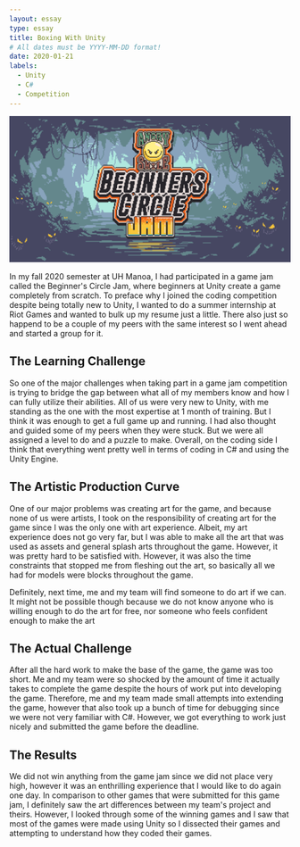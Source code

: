 ```yaml
---
layout: essay
type: essay
title: Boxing With Unity
# All dates must be YYYY-MM-DD format!
date: 2020-01-21
labels:
  - Unity
  - C#
  - Competition
---
```


<img class="ui tiny right spaced image" src="../images/beginnersgamejam.png">

In my fall 2020 semester at UH Manoa, I had participated in a game jam called the Beginner's Circle Jam, where beginners at Unity create a game completely from scratch. To preface
why I joined the coding competition despite being totally new to Unity, I wanted to do a summer internship at Riot Games and wanted to bulk up my resume just a little. There also
just so happend to be a couple of my peers with the same interest so I went ahead and started a group for it.

## The Learning Challenge

So one of the major challenges when taking part in a game jam competition is trying to bridge the gap between what all of my members know and how I can fully utilize their abilities.
All of us were very new to Unity, with me standing as the one with the most expertise at 1 month of training. But I think it was enough to get a full game up and running. I had also
thought and guided some of my peers when they were stuck. But we were all assigned a level to do and a puzzle to make. Overall, on the coding side I think that everything went pretty well
in terms of coding in C# and using the Unity Engine.

## The Artistic Production Curve

One of our major problems was creating art for the game, and because none of us were artists, I took on the responsibility of creating art for the game since I was the only one with
art experience. Albeit, my art experience does not go very far, but I was able to make all the art that was used as assets and general splash arts throughout the game. However, it
was pretty hard to be satisfied with. However, it was also the time constraints that stopped me from fleshing out the art, so basically all we had for models were blocks throughout
the game.

Definitely, next time, me and my team will find someone to do art if we can. It might not be possible though because we do not know anyone who is willing enough to do the art for free,
nor someone who feels confident enough to make the art

## The Actual Challenge

After all the hard work to make the base of the game, the game was too short. Me and my team were so shocked by the amount of time it actually takes to complete the game despite the
hours of work put into developing the game. Therefore, me and my team made small attempts into extending the game, however that also took up a bunch of time for debugging since we
were not very familiar with C#. However, we got everything to work just nicely and submitted the game before the deadline.

## The Results

We did not win anything from the game jam since we did not place very high, however it was an enthrilling experience that I would like to do again one day. In comparison to other games
that were submitted for this game jam, I definitely saw the art differences between my team's project and theirs. However, I looked through some of the winning games and I saw that
most of the games were made using Unity so I dissected their games and attempting to understand how they coded their games.
